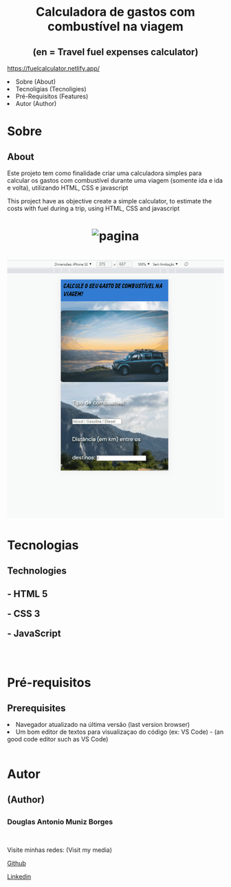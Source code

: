 <h1 align="center">Calculadora de gastos com combustível na viagem</h1>
<h2 align="center">(en = Travel fuel expenses calculator)</h2>
<div>
<a href="https://fuelcalculator.netlify.app" target="_blank" rel="noopener noreferrer">https://fuelcalculator.netlify.app/</a>
  <p align="left">
    <li> Sobre (About)</li>
    <li>Tecnoligias (Tecnoligies)</li>
    <li>Pré-Requisitos (Features)</li>
    <li>Autor (Author)</li>
  </p>
</div>
<div>
<h1>Sobre</h1>
  <h2>About</h2>
    <p> Este projeto tem como finalidade criar uma calculadora simples para calcular os gastos com combustível durante uma viagem (somente ida e ida e volta), utilizando HTML, CSS e javascript</p>
    <p>This project have as objective create a simple calculator, to estimate the costs with fuel during a trip, using HTML, CSS and javascript</p>

<h1 align="center">
  <img src="./github/pageWorking.gif" alt=pagina title=pagina/>
</h1>
</div>
 
<div>
<h1 align="center">
  <img src="./github/mobileWorking.gif" alt=pagina title=pagina/>
</h1>
</div>
<h1>Tecnologias</h1>
<h2>Technologies<h2>

<p>- HTML 5</p>
<p>- CSS 3</p>
<p>- JavaScript</p>
<br>

<h1>Pré-requisitos</h1>
  <h2>Prerequisites</h2>
  <li>Navegador atualizado na última versão (last version browser)</li>
  <li>Um bom editor de textos para visualizaçao do código (ex: VS Code) - (an good code editor such as VS Code)</li><br>

<h1>Autor</h1>
  <h2>(Author)<h2>
  <h3>Douglas Antonio Muniz Borges</h3><br>
  <p>Visite minhas redes: (Visit my media)</p>
  <a href="https://github.com/douglasamb">Github
  <p><a href="https://www.linkedin.com/in/douglasamb" target="_blank">Linkedin</p>
